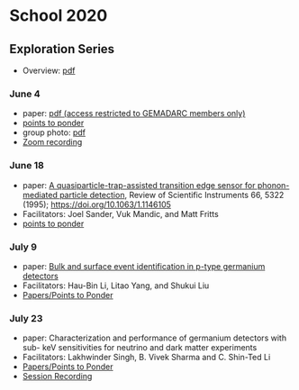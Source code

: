 # School 2020

## Exploration Series

- Overview: [pdf](https://drive.google.com/uc?id=1GweH-ZcilGQiPIrHUoUx-BsFVf6vNArS)

### June 4
- paper: [pdf (access restricted to GEMADARC members only)](https://drive.google.com/uc?id=11Q8BuMS3_Ew9xEv6o4wHdiajegY-hH9q)
- [points to ponder](https://drive.google.com/uc?id=1z3ZVRYLOMBlVekrTUmoysUVphdf6iwih)
- group photo: [pdf](https://drive.google.com/uc?id=1P32xstwtbB-BiAZTgoickpIAIDifGtys)
- [Zoom recording](https://usd.zoom.us/rec/share/3udEEPbUqVlIRc_87EHfRbEPAqr-eaa82yQW-KVZn8z6Hh3omlHn8-9crxct3lo?startTime=1591274999000)

### June 18
- paper: [A quasiparticle-trap-assisted transition edge sensor for phonon-mediated particle detection](https://drive.google.com/uc?id=1sP4YlpsQ1S6eCMZj5u-M2z6rSdb84iE2), Review of Scientific Instruments 66, 5322 (1995); <https://doi.org/10.1063/1.1146105>
- Facilitators: Joel Sander, Vuk Mandic, and Matt Fritts
- [points to ponder](https://drive.google.com/uc?id=1FmQpZM9TEhY4ngdOkeA5eDqj2jehI3Rq)

### July 9
- paper: [Bulk and surface event identification in p-type germanium detectors](https://www.sciencedirect.com/science/article/pii/S0168900217314961?via%3Dihub)
- Facilitators: Hau-Bin Li, Litao Yang, and Shukui Liu
- [Papers/Points to Ponder](http://physcloud.phys.sinica.edu.tw:8080/share.cgi?ssid=0kZVLVE#0kZVLVE/Session%20July%209)

### July 23
- paper: Characterization and performance of germanium detectors with sub- keV sensitivities for neutrino and dark matter experiments
- Facilitators: Lakhwinder Singh, B. Vivek Sharma and C. Shin-Ted Li
- [Papers/Points to Ponder](http://physcloud.phys.sinica.edu.tw:8080/share.cgi?ssid=0kZVLVE#0kZVLVE/Session%20July%2023)
- [Session Recording](https://drive.google.com/file/d/1r8o55hRsLqnK-17ZK3hzL844zSaq9fHL/edit)

